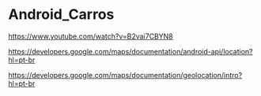 # Android_Carros

https://www.youtube.com/watch?v=B2vai7CBYN8

https://developers.google.com/maps/documentation/android-api/location?hl=pt-br

https://developers.google.com/maps/documentation/geolocation/intro?hl=pt-br
